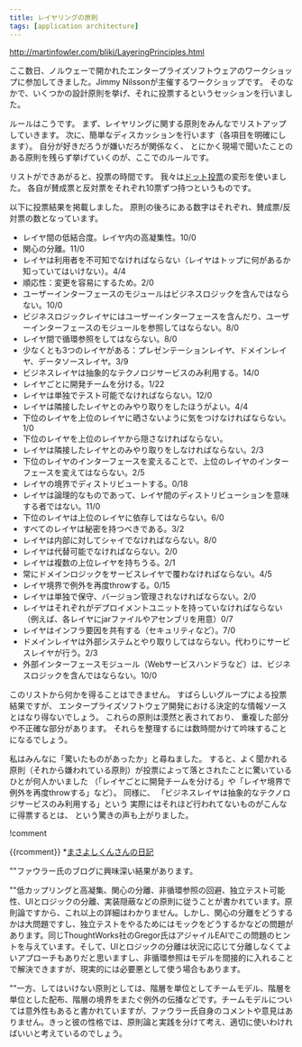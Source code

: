 ```yaml
---
title: レイヤリングの原則
tags: [application architecture]
---
```


http://martinfowler.com/bliki/LayeringPrinciples.html

ここ数日、ノルウェーで開かれたエンタープライズソフトウェアのワークショップに参加してきました。Jimmy Nilssonが主催するワークショップです。
そのなかで、いくつかの設計原則を挙げ、それに投票するというセッションを行いました。

ルールはこうです。
まず、レイヤリングに関する原則をみんなでリストアップしていきます。
次に、簡単なディスカッションを行います（各項目を明確にします）。
自分が好きだろうが嫌いだろが関係なく、
とにかく現場で聞いたことのある原則を残らず挙げていくのが、ここでのルールです。

リストができあがると、投票の時間です。
我々は[ドット投票](DotVoting)の変形を使いました。
各自が賛成票と反対票をそれぞれ10票ずつ持つというものです。

以下に投票結果を掲載しました。
原則の後ろにある数字はそれぞれ、賛成票/反対票の数となっています。

* レイヤ間の低結合度。レイヤ内の高凝集性。10/0
* 関心の分離。11/0
* レイヤは利用者を不可知でなければならない（レイヤはトップに何があるか知っていてはいけない）。4/4
* 順応性：変更を容易にするため。2/0
* ユーザーインターフェースのモジュールはビジネスロジックを含んではならない。10/0
* ビジネスロジックレイヤにはユーザーインターフェースを含んだり、ユーザーインターフェースのモジュールを参照してはならない。8/0
* レイヤ間で循環参照をしてはならない。8/0
* 少なくとも3つのレイヤがある：プレゼンテーションレイヤ、ドメインレイヤ、データソースレイヤ。3/9
* ビジネスレイヤは抽象的なテクノロジサービスのみ利用する。14/0
* レイヤごとに開発チームを分ける。1/22
* レイヤは単独でテスト可能でなければならない。12/0
* レイヤは隣接したレイヤとのみやり取りをしたほうがよい。4/4
* 下位のレイヤを上位のレイヤに晒さないように気をつけなければならない。1/0
* 下位のレイヤを上位のレイヤから隠さなければならない。
* レイヤは隣接したレイヤとのみやり取りをしなければならない。2/3
* 下位のレイヤのインターフェースを変えることで、上位のレイヤのインターフェースを変えてはならない。2/5
* レイヤの境界でディストリビュートする。0/18
* レイヤは論理的なものであって、レイヤ間のディストリビューションを意味する者ではない。11/0
* 下位のレイヤは上位のレイヤに依存してはならない。6/0
* すべてのレイヤは秘密を持つべきである。3/2
* レイヤは内部に対してシャイでなければならない。8/0
* レイヤは代替可能でなければならない。2/0
* レイヤは複数の上位レイヤを持ちうる。2/1
* 常にドメインロジックをサービスレイヤで覆わなければならない。4/5
* レイヤ境界で例外を再度throwする。0/15
* レイヤは単独で保守、バージョン管理されなければならない。2/0
* レイヤはそれぞれがデプロイメントユニットを持っていなければならない（例えば、各レイヤにjarファイルやアセンブリを用意）0/7
* レイヤはインフラ要因を共有する（セキュリティなど）。7/0
* ドメインレイヤは外部システムとやり取りしてはならない。代わりにサービスレイヤが行う。2/3
* 外部インターフェースモジュール（Webサービスハンドラなど）は、ビジネスロジックを含んではならない。10/0

このリストから何かを得ることはできません。
すばらしいグループによる投票結果ですが、
エンタープライズソフトウェア開発における決定的な情報ソースとはなり得ないでしょう。
これらの原則は漠然と表されており、
重複した部分や不正確な部分があります。
それらを整理するには数時間かけて吟味することになるでしょう。

私はみんなに「驚いたものがあったか」と尋ねました。
すると、よく聞かれる原則（それから嫌われている原則）が投票によって落とされたことに驚いているひとが何人かいました
（「レイヤごとに開発チームを分ける」や「レイヤ境界で例外を再度throwする」など）。
同様に、
「ビジネスレイヤは抽象的なテクノロジサービスのみ利用する」という
実際にはそれほど行われてないものがこんなに得票するとは、
という驚きの声も上がりました。

!comment

{{rcomment}}
*[まさよしくんさんの日記](http://mixi.jp/view_diary.pl?id=6424555)

""ファウラー氏のブログに興味深い結果があります。 

""低カップリングと高凝集、関心の分離、非循環参照の回避、独立テスト可能性、UIとロジックの分離、実装隠蔽などの原則に従うことが書かれています。原則論ですから、これ以上の詳細はわかりません。しかし、関心の分離をどうするかは大問題ですし、独立テストをやるためにはモックをどうするかなどの問題があります。同じThoughtWorks社のGregor氏はアジャイルEAIでこの問題のヒントを与えています。そして、UIとロジックの分離は状況に応じて分離しなくてよいアプローチもありだと思いますし、非循環参照はモデルを間接的に入れることで解決できますが、現実的には必要悪として使う場合もあります。 

""一方、してはいけない原則としては、階層を単位としてチームモデル、階層を単位とした配布、階層の境界をまたぐ例外の伝播などです。チームモデルについては意外性もあると書かれていますが、ファウラー氏自身のコメントや意見はありません。きっと彼の性格では、原則論と実践を分けて考え、適切に使いわければいいと考えているのでしょう。
